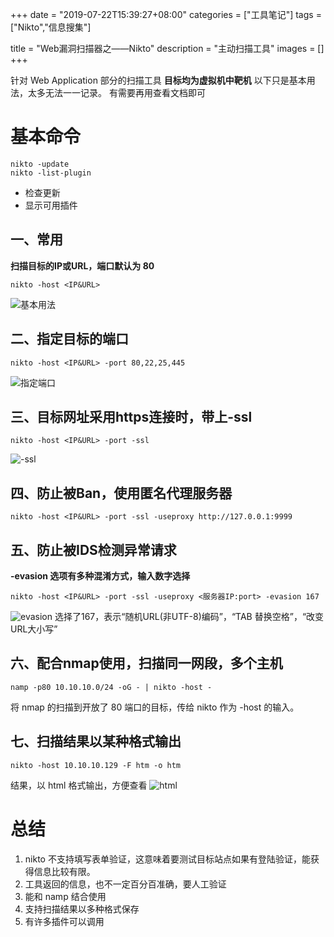 +++
date = "2019-07-22T15:39:27+08:00"
categories = ["工具笔记"]
tags = ["Nikto","信息搜集"]


title = "Web漏洞扫描器之——Nikto"
description = "主动扫描工具"
images = []
+++

针对 Web Application 部分的扫描工具
**目标均为虚拟机中靶机**
以下只是基本用法，太多无法一一记录。
有需要再用查看文档即可


# 基本命令
```
nikto -update
nikto -list-plugin
```
- 检查更新
- 显示可用插件

##  一、常用
**扫描目标的IP或URL，端口默认为 80**
```
nikto -host <IP&URL>
```
![基本用法](https://ae01.alicdn.com/kf/U1d9f29cafdcb462795cc52f1cb05ad65W.png)

## 二、指定目标的端口
```
nikto -host <IP&URL> -port 80,22,25,445
```
![指定端口](https://ae01.alicdn.com/kf/U28f2614e75b44af5bbaae0e75d8ff3c5K.png)

## 三、目标网址采用https连接时，带上-ssl
```
nikto -host <IP&URL> -port -ssl
```
![-ssl](https://ae01.alicdn.com/kf/U8d19d48b93a44fb1a30927f63e1e49283.png)

## 四、防止被Ban，使用匿名代理服务器
```
nikto -host <IP&URL> -port -ssl -useproxy http://127.0.0.1:9999
```
## 五、防止被IDS检测异常请求
**-evasion 选项有多种混淆方式，输入数字选择**
```
nikto -host <IP&URL> -port -ssl -useproxy <服务器IP:port> -evasion 167
```
![evasion](https://ae01.alicdn.com/kf/Ue41e29223d5846dfbd34f73c836708a4T.jpg)
选择了167，表示“随机URL(非UTF-8)编码”，“TAB 替换空格”，“改变URL大小写”

## 六、配合nmap使用，扫描同一网段，多个主机
```
namp -p80 10.10.10.0/24 -oG - | nikto -host -
```
将 nmap 的扫描到开放了 80 端口的目标，传给 nikto 作为 -host 的输入。

## 七、扫描结果以某种格式输出
```
nikto -host 10.10.10.129 -F htm -o htm
```
结果，以 html 格式输出，方便查看
![html](https://ae01.alicdn.com/kf/Ud4139e7f558f414abfb270696c670aeen.jpg)

# 总结
1. nikto 不支持填写表单验证，这意味着要测试目标站点如果有登陆验证，能获得信息比较有限。
2. 工具返回的信息，也不一定百分百准确，要人工验证
3. 能和 namp 结合使用
4. 支持扫描结果以多种格式保存
5. 有许多插件可以调用